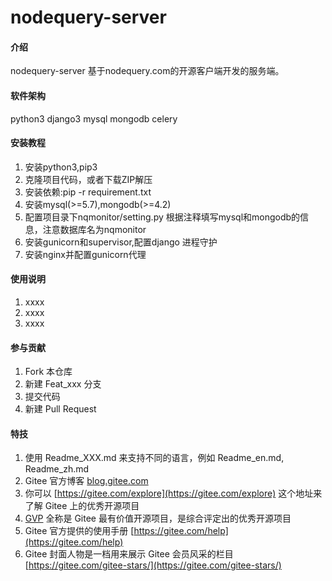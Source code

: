 # nodequery-server

#### 介绍
nodequery-server  基于nodequery.com的开源客户端开发的服务端。

#### 软件架构
python3
django3
mysql
mongodb
celery


#### 安装教程

1.  安装python3,pip3
2.  克隆项目代码，或者下载ZIP解压
3.  安装依赖:pip -r requirement.txt
4.  安装mysql(>=5.7),mongodb(>=4.2)
5.  配置项目录下nqmonitor/setting.py 根据注释填写mysql和mongodb的信息，注意数据库名为nqmonitor
6.  安装gunicorn和supervisor,配置django 进程守护
7.  安装nginx并配置gunicorn代理

#### 使用说明

1.  xxxx
2.  xxxx
3.  xxxx

#### 参与贡献

1.  Fork 本仓库
2.  新建 Feat_xxx 分支
3.  提交代码
4.  新建 Pull Request


#### 特技

1.  使用 Readme\_XXX.md 来支持不同的语言，例如 Readme\_en.md, Readme\_zh.md
2.  Gitee 官方博客 [blog.gitee.com](https://blog.gitee.com)
3.  你可以 [https://gitee.com/explore](https://gitee.com/explore) 这个地址来了解 Gitee 上的优秀开源项目
4.  [GVP](https://gitee.com/gvp) 全称是 Gitee 最有价值开源项目，是综合评定出的优秀开源项目
5.  Gitee 官方提供的使用手册 [https://gitee.com/help](https://gitee.com/help)
6.  Gitee 封面人物是一档用来展示 Gitee 会员风采的栏目 [https://gitee.com/gitee-stars/](https://gitee.com/gitee-stars/)
